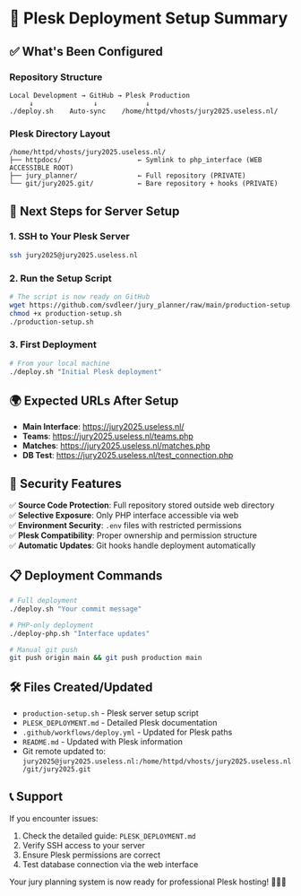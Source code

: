 # 🎯 Plesk Deployment Setup Summary

## ✅ What's Been Configured

### Repository Structure
```
Local Development → GitHub → Plesk Production
     ↓               ↓            ↓
./deploy.sh    Auto-sync    /home/httpd/vhosts/jury2025.useless.nl/
```

### Plesk Directory Layout
```
/home/httpd/vhosts/jury2025.useless.nl/
├── httpdocs/                   ← Symlink to php_interface (WEB ACCESSIBLE ROOT)
├── jury_planner/               ← Full repository (PRIVATE)
└── git/jury2025.git/           ← Bare repository + hooks (PRIVATE)
```

## 🚀 Next Steps for Server Setup

### 1. SSH to Your Plesk Server
```bash
ssh jury2025@jury2025.useless.nl
```

### 2. Run the Setup Script
```bash
# The script is now ready on GitHub
wget https://github.com/svdleer/jury_planner/raw/main/production-setup.sh
chmod +x production-setup.sh
./production-setup.sh
```

### 3. First Deployment
```bash
# From your local machine
./deploy.sh "Initial Plesk deployment"
```

## 🌍 Expected URLs After Setup

- **Main Interface**: https://jury2025.useless.nl/
- **Teams**: https://jury2025.useless.nl/teams.php
- **Matches**: https://jury2025.useless.nl/matches.php  
- **DB Test**: https://jury2025.useless.nl/test_connection.php

## 🔐 Security Features

✅ **Source Code Protection**: Full repository stored outside web directory  
✅ **Selective Exposure**: Only PHP interface accessible via web  
✅ **Environment Security**: `.env` files with restricted permissions  
✅ **Plesk Compatibility**: Proper ownership and permission structure  
✅ **Automatic Updates**: Git hooks handle deployment automatically  

## 📋 Deployment Commands

```bash
# Full deployment
./deploy.sh "Your commit message"

# PHP-only deployment  
./deploy-php.sh "Interface updates"

# Manual git push
git push origin main && git push production main
```

## 🛠️ Files Created/Updated

- `production-setup.sh` - Plesk server setup script
- `PLESK_DEPLOYMENT.md` - Detailed Plesk documentation  
- `.github/workflows/deploy.yml` - Updated for Plesk paths
- `README.md` - Updated with Plesk information
- Git remote updated to: `jury2025@jury2025.useless.nl:/home/httpd/vhosts/jury2025.useless.nl/git/jury2025.git`

## 📞 Support

If you encounter issues:
1. Check the detailed guide: `PLESK_DEPLOYMENT.md`
2. Verify SSH access to your server
3. Ensure Plesk permissions are correct
4. Test database connection via the web interface

Your jury planning system is now ready for professional Plesk hosting! 🏊‍♂️🚀
